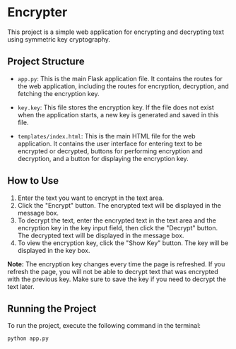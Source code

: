 # Encrypter

This project is a simple web application for encrypting and decrypting text using symmetric key cryptography.

## Project Structure

- `app.py`: This is the main Flask application file. It contains the routes for the web application, including the routes for encryption, decryption, and fetching the encryption key.

- `key.key`: This file stores the encryption key. If the file does not exist when the application starts, a new key is generated and saved in this file.

- `templates/index.html`: This is the main HTML file for the web application. It contains the user interface for entering text to be encrypted or decrypted, buttons for performing encryption and decryption, and a button for displaying the encryption key.

## How to Use

1. Enter the text you want to encrypt in the text area.
2. Click the "Encrypt" button. The encrypted text will be displayed in the message box.
3. To decrypt the text, enter the encrypted text in the text area and the encryption key in the key input field, then click the "Decrypt" button. The decrypted text will be displayed in the message box.
4. To view the encryption key, click the "Show Key" button. The key will be displayed in the key box.

**Note:** The encryption key changes every time the page is refreshed. If you refresh the page, you will not be able to decrypt text that was encrypted with the previous key. Make sure to save the key if you need to decrypt the text later.

## Running the Project

To run the project, execute the following command in the terminal:

```sh
python app.py
